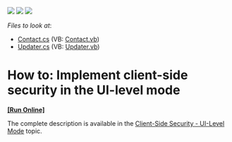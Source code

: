 <!-- default badges list -->
![](https://img.shields.io/endpoint?url=https://codecentral.devexpress.com/api/v1/VersionRange/128591295/12.2.4%2B)
[![](https://img.shields.io/badge/Open_in_DevExpress_Support_Center-FF7200?style=flat-square&logo=DevExpress&logoColor=white)](https://supportcenter.devexpress.com/ticket/details/E4033)
[![](https://img.shields.io/badge/📖_How_to_use_DevExpress_Examples-e9f6fc?style=flat-square)](https://docs.devexpress.com/GeneralInformation/403183)
<!-- default badges end -->
<!-- default file list -->
*Files to look at*:

* [Contact.cs](./CS/SecuritySystemExample.Module/BusinessObjects/Contact.cs) (VB: [Contact.vb](./VB/SecuritySystemExample.Module/BusinessObjects/Contact.vb))
* [Updater.cs](./CS/SecuritySystemExample.Module/DatabaseUpdate/Updater.cs) (VB: [Updater.vb](./VB/SecuritySystemExample.Module/DatabaseUpdate/Updater.vb))
<!-- default file list end -->
# How to: Implement client-side security in the UI-level mode
<!-- run online -->
**[[Run Online]](https://codecentral.devexpress.com/e4033)**
<!-- run online end -->


<p>The complete description is available in the <a href="http://documentation.devexpress.com/#xaf/CustomDocument3436"><u>Client-Side Security - UI-Level Mode</u></a> topic.</p>

<br/>


